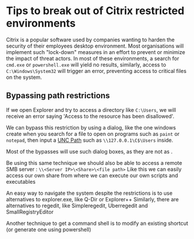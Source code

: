 # Tips to break out of Citrix restricted environments

Citrix is a popular software used by companies wanting to harden the security of their employees desktop environment. 
Most organisations will implement such "lock-down" measures in an effort to prevent or minimize the impact of threat actors.
In most of these environments, a search for `cmd.exe` or `powershell.exe` will yield no results, similarly, access to `C:\Windows\System32` will trigger an error, preventing access to critical files on the system. 

## Bypassing path restrictions

If we open Explorer and try to access a directory like `C:\Users`, we will receive an error saying 'Access to the resource has been disallowed'.

We can bypass this restriction by using a dialog, like the one windows create when you search for a file to open on programs such as `paint` or `notepad`, then input a [UNC Path](https://learn.microsoft.com/en-us/dotnet/standard/io/file-path-formats#unc-paths) such as `\\127.0.0.1\C$\Users` inside.

Most of the bypasses will use such dialog boxes, as they are not as .

Be using this same technique we should also be able to access a remote SMB server : `\\<Server IP>\<Share>\<file path>`
Like this we can easily access our own share from where we can execute our own scripts and executables

An easy way to navigate the system despite the restrictions is to use alternatives to explorer.exe, like Q-Dir or Explorer++ 
Similarly, there are alternatives to regedit, like Simpleregedit, Uberregedit and SmallRegistryEditor

Another technique to get a command shell is to modify an existing shortcut (or generate one using powershell)

